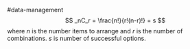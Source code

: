 #data-management 
$$
_nC_r = \frac{n!}{r!(n-r)!} = s
$$
where $n$ is the number items to arrange and $r$ is the number of combinations. $s$ is number of successful options.